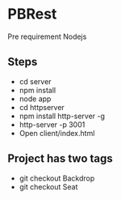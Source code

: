 # PBRest
Pre requirement
Nodejs

## Steps
* cd server
* npm install
* node app
* cd httpserver
* npm install http-server -g
* http-server -p 3001
* Open client/index.html

## Project has two tags
* git checkout Backdrop 
* git checkout Seat


